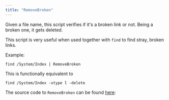 ```yaml
---
title: "RemoveBroken"
---
```


Given a file name, this script verifies if it's a broken link or not.
Being a broken one, it gets deleted.

This script is very useful when used together with `find` to find stray,
broken links.

Example:
```fish
find /System/Index | RemoveBroken
```

This is functionally equivalent to
```fish
find /System/Index -xtype l -delete
```

The source code to `RemoveBroken` can be found [here](https://github.com/gobolinux/Scripts/blob/master/bin/RemoveBroken):
